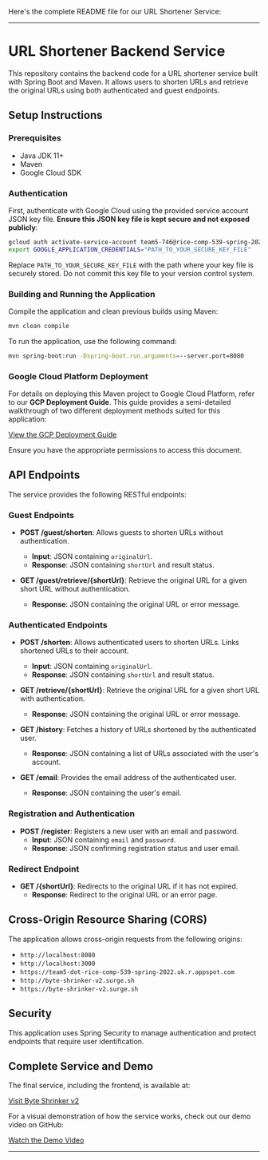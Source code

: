 Here's the complete README file for our URL Shortener Service:

---

# URL Shortener Backend Service

This repository contains the backend code for a URL shortener service built with Spring Boot and Maven. It allows users to shorten URLs and retrieve the original URLs using both authenticated and guest endpoints.

## Setup Instructions

### Prerequisites

- Java JDK 11+
- Maven
- Google Cloud SDK

### Authentication

First, authenticate with Google Cloud using the provided service account JSON key file. **Ensure this JSON key file is kept secure and not exposed publicly**:

```bash
gcloud auth activate-service-account team5-746@rice-comp-539-spring-2022.iam.gserviceaccount.com --key-file="PATH_TO_YOUR_SECURE_KEY_FILE"
export GOOGLE_APPLICATION_CREDENTIALS="PATH_TO_YOUR_SECURE_KEY_FILE"
```

Replace `PATH_TO_YOUR_SECURE_KEY_FILE` with the path where your key file is securely stored. Do not commit this key file to your version control system.

### Building and Running the Application

Compile the application and clean previous builds using Maven:

```bash
mvn clean compile
```

To run the application, use the following command:

```bash
mvn spring-boot:run -Dspring-boot.run.arguments=--server.port=8080
```

### Google Cloud Platform Deployment

For details on deploying this Maven project to Google Cloud Platform, refer to our **GCP Deployment Guide**. This guide provides a semi-detailed walkthrough of two different deployment methods suited for this application:

[View the GCP Deployment Guide](https://docs.google.com/document/d/1cCWQ3TKTra0tqCKrBMddgVwaignkB5H9b94HNTn3eN8/edit)

Ensure you have the appropriate permissions to access this document.

## API Endpoints

The service provides the following RESTful endpoints:

### Guest Endpoints

- **POST /guest/shorten**: Allows guests to shorten URLs without authentication.
  - **Input**: JSON containing `originalUrl`.
  - **Response**: JSON containing `shortUrl` and result status.

- **GET /guest/retrieve/{shortUrl}**: Retrieve the original URL for a given short URL without authentication.
  - **Response**: JSON containing the original URL or error message.

### Authenticated Endpoints

- **POST /shorten**: Allows authenticated users to shorten URLs. Links shortened URLs to their account.
  - **Input**: JSON containing `originalUrl`.
  - **Response**: JSON containing `shortUrl` and result status.

- **GET /retrieve/{shortUrl}**: Retrieve the original URL for a given short URL with authentication.
  - **Response**: JSON containing the original URL or error message.

- **GET /history**: Fetches a history of URLs shortened by the authenticated user.
  - **Response**: JSON containing a list of URLs associated with the user's account.

- **GET /email**: Provides the email address of the authenticated user.
  - **Response**: JSON containing the user's email.

### Registration and Authentication

- **POST /register**: Registers a new user with an email and password.
  - **Input**: JSON containing `email` and `password`.
  - **Response**: JSON confirming registration status and user email.

### Redirect Endpoint

- **GET /{shortUrl}**: Redirects to the original URL if it has not expired.
  - **Response**: Redirect to the original URL or an error page.

## Cross-Origin Resource Sharing (CORS)

The application allows cross-origin requests from the following origins:

- `http://localhost:8080`
- `http://localhost:3000`
- `https://team5-dot-rice-comp-539-spring-2022.uk.r.appspot.com`
- `http://byte-shrinker-v2.surge.sh`
- `https://byte-shrinker-v2.surge.sh`

## Security

This application uses Spring Security to manage authentication and protect endpoints that require user identification.

## Complete Service and Demo

The final service, including the frontend, is available at:

[Visit Byte Shrinker v2](https://byte-shrinker-v2.surge.sh/)

For a visual demonstration of how the service works, check out our demo video on GitHub:

[Watch the Demo Video](https://github.com/link-to-your-demo-video)

---

